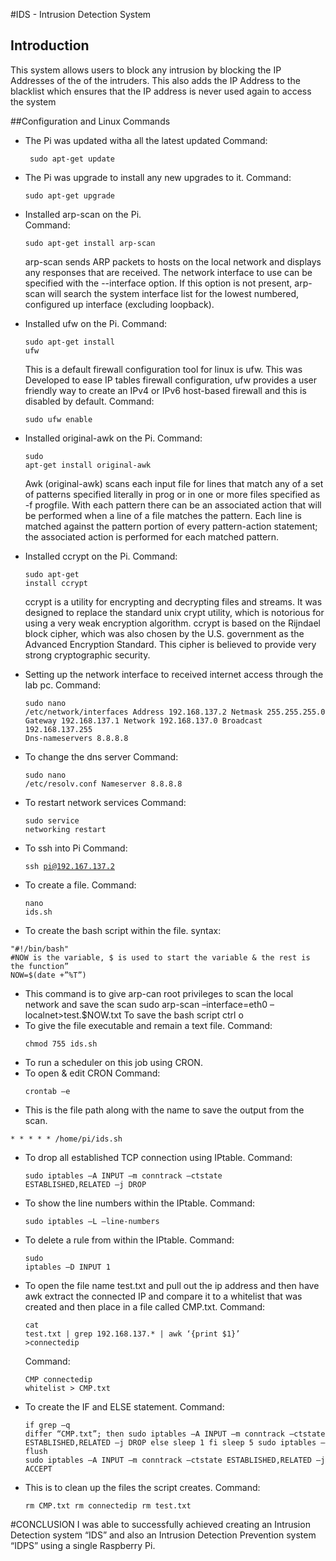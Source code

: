 #IDS - Intrusion Detection System 

## Introduction
This system allows users to block any intrusion by blocking the IP Addresses of the of the intruders. This also adds the IP Address to the blacklist which ensures that the IP address is never used again to access the system

##Configuration and Linux Commands

* The Pi was updated witha all the latest updated
  Command: <pre><code> sudo apt-get update </code></pre>
 
* The Pi was upgrade to install any new upgrades to it.
  Command: <pre><code>sudo apt-get upgrade </code></pre>
* Installed arp-scan on the Pi.  
Command: <pre><code>sudo apt-get install arp-scan </code></pre>
arp-scan sends  ARP packets to hosts on the local network and displays any responses that are received. The network interface to use can be specified with the --interface option. If this option is not present, arp-scan will search the system interface list for the lowest numbered, configured up interface (excluding loopback).
* Installed ufw on the Pi.
Command: <pre><code>sudo apt-get install ufw </code></pre>
This is a default firewall configuration tool for linux is ufw. This was Developed to ease IP tables firewall configuration, ufw provides a user friendly way to create an IPv4 or IPv6 host-based firewall and this is disabled by default.
Command: <pre><code>sudo ufw enable </code></pre>
* Installed original-awk on the Pi.
Command: <pre><code>sudo apt-get install original-awk </code></pre>
Awk (original-awk) scans each input file for lines that match any of a set of patterns specified literally in prog or in one or more files specified as -f progfile. With each pattern there can be an associated action that will be performed when a line of a file matches the pattern. Each line is matched against the pattern portion of every pattern-action statement; the associated action is performed for each matched pattern.
* Installed ccrypt on the Pi.
Command: <pre><code>sudo apt-get install ccrypt </code></pre>
ccrypt is a utility for encrypting and decrypting files and streams. It was designed to replace the standard unix crypt utility, which is notorious for using a very weak encryption algorithm. ccrypt is based on the Rijndael block cipher, which was also chosen by the U.S. government as the Advanced Encryption Standard. This cipher is believed to provide very strong cryptographic security.

* Setting up the network interface to received internet access through the lab pc.
Command: <pre><code>sudo nano /etc/network/interfaces
Address 192.168.137.2
Netmask 255.255.255.0
Gateway 192.168.137.1
Network 192.168.137.0
Broadcast 192.168.137.255
Dns-nameservers 8.8.8.8
</code></pre>
* To change the dns server
Command: <pre><code>sudo nano /etc/resolv.conf
Nameserver 8.8.8.8 </code></pre>
* To restart network services
Command: <pre><code>sudo service networking restart</code></pre>
* To ssh into Pi
Command: <pre><code>ssh pi@192.167.137.2</code></pre>
* To create a file.
Command: <pre><code>nano ids.sh</code></pre>
* To create the bash script within the file.
syntax: 
<pre><code>"#!/bin/bash"
#NOW is the variable, $ is used to start the variable & the rest is the function”
NOW=$(date +”%T”) </code></pre>
* This command is to give arp-can root privileges to scan the local network and save the scan
sudo arp-scan –interface=eth0 –localnet>test.$NOW.txt
To save the bash script
ctrl o 
* To give the file executable and remain a text file.
Command: <pre><code>chmod 755 ids.sh</code></pre>
* To run a scheduler on this job using CRON.
* To open & edit CRON
Command: <pre><code>crontab –e </code></pre>
* This is the file path along with the name to save the output from the scan.
<pre><code>* * * * * /home/pi/ids.sh</code></pre>
* To drop all established TCP connection using IPtable.
Command: <pre><code>sudo iptables –A INPUT –m conntrack –ctstate ESTABLISHED,RELATED –j DROP</code></pre>
* To show the line numbers within the IPtable.
Command: <pre><code>sudo iptables –L –line-numbers</code></pre>
* To delete a rule from within the IPtable.
Command: <pre><code>sudo iptables –D INPUT 1</code></pre>
* To open the file name test.txt and pull out the ip address and then have awk extract the connected IP and compare it to a whitelist that was created and then place in a file called CMP.txt.
Command: <pre><code>cat test.txt | grep 192.168.137.* | awk ‘{print $1}’ >connectedip</code></pre>
Command: <pre><code>CMP connectedip whitelist > CMP.txt</code></pre>
* To create the IF and ELSE statement.
Command: <pre><code>if grep –q differ “CMP.txt”;
	      then 
	     sudo iptables –A INPUT –m conntrack –ctstate ESTABLISHED,RELATED –j DROP
	    else
 	   sleep 1
	  fi
	 sleep 5
sudo iptables –flush
sudo iptables –A INPUT –m conntrack –ctstate ESTABLISHED,RELATED –j ACCEPT</code></pre>
* This is to clean up the files the script creates.
Command: <pre><code>rm CMP.txt
      rm connectedip
      rm test.txt</code></pre>

<!--#PHASE TEST & IDS/IPS

As mention and shown with all the commands in phase 2 how I have configured the IDS and IPS into phases as I learnt each bit of information and complied to make it successful.
<li> I first learnt how to write a basic bash script and make it executable. </li>
2. How to use arp-scan to scan my local network and save the results to a file.
3. How to use CRON to automate and schedule this script.
4. How to create a white list to have IP address or MAC address for later use.
5. How to use CAT to open the save scan and then use GREP to pull IP address line with the use of AWK to pull the IPaddress which is then saved to a file named connectedip.
6. I then use CMP command to compare the connectedip to the whitelist and save the results to a file call CMP.txt
7. This is the final step where I used the IF and ELSE statement to allow all TCP connections IF the connectedip is in the whitelist ELSE drop the connectedip if DIFFER from the whitelist.
8. In this section I then use a command to FLUSH all iptable rules after 5 seconds to allow TCP connections.
All these steps are automated and the actual commands are in PHASE 2 for verification. -->

#CONCLUSION
I was able to successfully achieved creating an Intrusion Detection system “IDS” and also an Intrusion Detection Prevention system “IDPS” using a single Raspberry Pi.  
